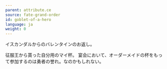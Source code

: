 ```yaml
---
parent: attribute.ce
source: fate-grand-order
id: goblet-of-a-hero
language: ja
weight: 0
---
```


イスカンダルからのバレンタインのお返し。

征服王から貰った自分用のマイ杯。
宴会において、オーダーメイドの杯をもって参加するのは勇者の誉れ。なのかもしれない。
